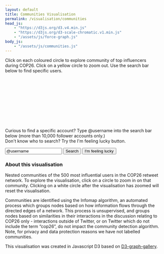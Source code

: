 ```yaml
---
layout: default
title: Communities Visualisation
permalink: /visualisation/communities
head_js:
    - "https://d3js.org/d3.v4.min.js"
    - "https://d3js.org/d3-scale-chromatic.v1.min.js"
    - "/assets/js/force-graph.js"
body_js:
    - "/assets/js/communities.js"
---
```


<p class="text-center">Click on each coloured circle to explore community of top influencers during COP26. Click on a yellow circle to zoom out. Use the search bar below to find specific users.</p>

<svg id="circles" class="center"></svg>

<div class="text-center">
<p>Curious to find a specific account? Type <a>@username</a> into the search bar below (more than 10,000 follower accounts only.)<br/>
Don't know who to search? Try the <a>I'm feeling lucky</a> button.</p>

<input type="text" id="username" value="@username">
<button id="search" onclick="UserSearch(1)" >Search</button>
<button if="lucky"  onclick="LuckySearch(1)">I'm feeling lucky</button>
<p id="message"></p>
</div>

### About this visualisation

Nested communities of the 500 most influential users in the COP26 retweet network. To explore the visualisation, click on a circle to zoom in on that community. Clicking on a white circle after the visualisation has zoomed will reset the visualisation.

Communities are identified using the Infomap algorithm, an automated process which groups nodes based on how information flows through the directed edges of a network. This process is unsupervised, and groups nodes based on similarities in their interactions in the discussion relating to COP26 only - interactions outside of Twitter, or on Twitter which do not include the term “cop26”, do not impact the community detection algorithm. Note, for privacy and data protection reasons we have not labelled communities.

This visualisation was created in Javascript D3 based on <a href="https://github.com/holtzy/D3-graph-gallery" target="_blank">D3-graph-gallery</a>.
